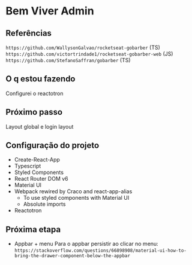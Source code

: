 # Bem Viver Admin

## Referências

`https://github.com/WallysonGalvao/rocketseat-gobarber` (TS)
`https://github.com/victortrindade1/rocketseat-gobarber-web` (JS)
`https://github.com/StefanoSaffran/gobarber` (TS)

## O q estou fazendo

Configurei o reactotron

## Próximo passo

Layout global e login layout

## Configuração do projeto

- Create-React-App
- Typescript
- Styled Components
- React Router DOM v6
- Material UI
- Webpack rewired by Craco and react-app-alias
  - To use styled components with Material UI
  - Absolute imports
- Reactotron

## Próxima etapa

- Appbar + menu
  Para o appbar persistir ao clicar no menu:
  `https://stackoverflow.com/questions/66898908/material-ui-how-to-bring-the-drawer-component-below-the-appbar`
